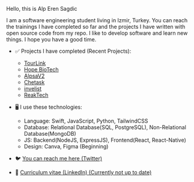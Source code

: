 Hello, this is Alp Eren Sagdic

I am a software engineering student living in Izmir, Turkey. You can reach the trainings I have completed so far
and the projects I have written with open source code from my repo. I like to develop software and learn new things. 
I hope you have a good time.


- ✅ Projects I have completed (Recent Projects):
  + <a href="https://alpsa.tech/projects/tourlink">TourLink</a>
  + <a href="https://alpsa.tech/projects/hope">Hope BioTech</a>
  + <a href="https://alpsa.tech/projects/alpsav2">AlpsaV2</a>
  + <a href="https://alpsa.tech/projects/chetask">Chetask</a>
  + <a href="https://alpsa.tech/projects/invelist">invelist</a>
  + <a href="https://alpsa.tech/projects/reaktech">ReakTech</a>
  
- 🖥️ I use these technologies:
  + Language: Swift, JavaScript, Python, TailwindCSS
  + Database: Relational Database(SQL, PostgreSQL), Non-Relational Database(MongoDB)
  + JS: Backend(NodeJS, ExpressJS), Frontend(React, React-Native)
  + Design: Canva, Figma (Beginning)
    
- 🐦 <a href="https://twitter.com/AlpSgdc">You can reach me here (Twitter)</a>
- 📝 <a href="https://www.linkedin.com/in/alp-eren-sağdıç-874987276/">Curriculum vitae (LinkedIn) (Currently not up to date)</a>

